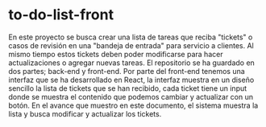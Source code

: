 # to-do-list-front
En este proyecto se busca crear una lista de tareas que reciba "tickets" o casos de revisión en una "bandeja de entrada" para servicio a clientes. Al mismo tiempo estos tickets deben poder modificarse para hacer actualizaciones o agregar nuevas tareas.
El repositorio se ha guardado en dos partes; back-end y front-end.
Por parte del front-end tenemos una interfaz que se ha desarrollado en React, la interfaz muestra en un diseño sencillo la lista de tickets que se han recibido, cada ticket tiene un input donde se muestra el contenido que podemos cambiar y actualizar con un botón.
En el avance que muestro en este documento, el sistema muestra la lista y busca modificar y actualizar los tickets.
